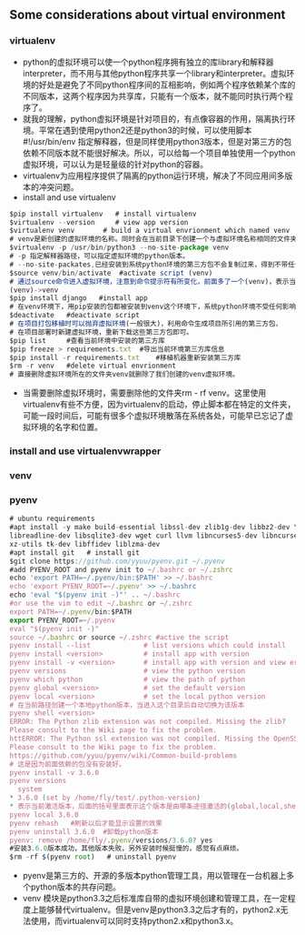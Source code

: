 ## Some considerations about virtual environment
### virtualenv
- python的虚拟环境可以使一个python程序拥有独立的库library和解释器interpreter，而不用与其他python程序共享一个library和interpreter。虚拟环境的好处是避免了不同python程序间的互相影响，例如两个程序依赖某个库的不同版本，这两个程序因为共享库，只能有一个版本，就不能同时执行两个程序了。
- 就我的理解，python虚拟环境是针对项目的，有点像容器的作用，隔离执行环境。平常在遇到使用python2还是python3的时候，可以使用脚本#!/usr/bin/env 指定解释器，但是同样使用python3版本，但是对第三方的包依赖不同版本就不能很好解决。所以，可以给每一个项目单独使用一个python虚拟环境，可以认为是轻量级的针对python的容器。
- virtualenv为应用程序提供了隔离的python运行环境，解决了不同应用间多版本的冲突问题。
- install and use virtualenv
```javascript
$pip install virtualenv   # install virtualenv
$virtualenv --version     # view app version
$virtualenv venv       # build a virtual envrionment which named venv
# venv是新创建的虚拟环境的名称。同时会在当前目录下创建一个与虚拟环境名称相同的文件夹。
$virtualenv -p /usr/bin/python3 --no-site-package venv
# -p 指定解释器路径，可以指定虚拟环境的python版本。
# --no-site-packates,已经安装到系统python环境的第三方包不会复制过来，得到不带任何第三方包的“干净”的python运行环境。
$source venv/bin/activate  #activate script (venv)
# 通过source命令进入虚拟环境，注意到命令提示符有所变化，前面多了一个(venv)，表示当前环境是一个名为venv的python环境。
(venv)->venv
$pip install django   #install app
# 在venv环境下，用pip安装的包都被安装到venv这个环境下，系统python环境不受任何影响。
$deactivate   #deactivate script
# 在项目打包移植时可以抛弃虚拟环境(一般很大)，利用命令生成项目所引用的第三方包，
# 在项目部署时新建虚拟环境，重新下载这些第三方包即可。
$pip list     #查看当前环境中安装的第三方库
$pip freeze > requirements.txt  #导出当前环境第三方库信息
$pip install -r requirements.txt    #移植机器重新安装第三方库
$rm -r venv   #delete virtual envrionment
# 直接删除虚拟环境所在的文件夹venv就删除了我们创建的venv虚拟环境。
```
- 当需要删除虚拟环境时，需要删除他的文件夹rm - rf venv。这里使用virtualenv有些不方便，因为virtualenv的启动，停止脚本都在特定的文件夹，可能一段时间后，可能有很多个虚拟环境散落在系统各处，可能早已忘记了虚拟环境的名字和位置。
### install and use virtualenvwrapper

### venv


### pyenv
```javascript
# ubuntu requirements
#apt install -y make build-essential libssl-dev zlib1g-dev libbz2-dev \
libreadline-dev libsqlite3-dev wget curl llvm libncurses5-dev libncursesw5-dev \
xz-utils tk-dev libffidev liblzma-dev
#apt install git   # install git
$git clone https://github.com/yyuu/pyenv.git ~/.pyenv
#add PYENV_ROOT and pyenv init to ~/.bashrc or ~/.zshrc
echo 'export PATH=~/.pyenv/bin:$PATH' >> ~/.bashrc
echo 'export PYENV_ROOT=~/.pyenv' >> ~/.bashrc
echo 'eval "$(pyenv init -)"' .. ~/.bashrc
#or use the vim to edit ~/.bashrc or ~/.zshrc
export PATH=~/.pyenv/bin:$PATH
export PYENV_ROOT=~/.pyenv
eval "$(pyenv init -)"
source ~/.bashrc or source ~/.zshrc #active the script
pyenv install --list             # list versions which could install 
pyenv install <version>          # install app with version
pyenv install -v <version>       # install app with version and view error
pyenv versions                   # view the python version
pyenv which python               # view the path of python 
pyenv global <version>           # set the default version
pyenv local <version>            # set the local python version
# 在当前路径创建一个本地python版本，当进入这个目录后自动切换为该版本
pyenv shell <version>        
ERROR: The Python zlib extension was not compiled. Missing the zlib?
Please consult to the Wiki page to fix the problem.
httERROR: The Python ssl extension was not compiled. Missing the OpenSSL lib?
Please consult to the Wiki page to fix the problem.
https://github.com/yyuu/pyenv/wiki/Common-build-problems
# 这是因为前面依赖的包没有安装好。
pyenv install -v 3.6.0 
pyenv versions
  system
* 3.6.0 (set by /home/fly/test/.python-version)
* 表示当前激活版本，后面的括号里面表示这个版本是由哪条途径激活的(global,local,shell)
pyenv local 3.6.0
pyenv rehash   #刷新以后才能显示设置的效果
pyenv uninstall 3.6.0  #卸载python版本
pyenv: remove /home/fly/.pyenv/versions/3.6.0? yes
#安装3.6.0版本成功，其他版本失败，另外安装时候挺慢的，感觉有点麻烦。
$rm -rf $(pyenv root)   # uninstall pyenv 
```
- pyenv是第三方的、开源的多版本python管理工具，用以管理在一台机器上多个python版本的共存问题。
- venv 模块是python3.3之后标准库自带的虚拟环境创建和管理工具，在一定程度上能够替代virtualenv。但是venv是python3.3之后才有的，python2.x无法使用，而virtualenv可以同时支持python2.x和python3.x。 
